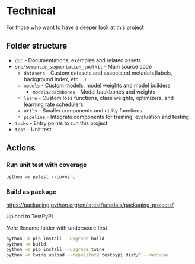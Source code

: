 # Technical

For those who want to have a deeper look at this project

## Folder structure

- `doc` - Documentations, examples and related assets
- `src/semantic_segmentation_toolkit` - Main source code
  - `datasets` - Custom datasets and associated metadata(labels, background index, etc ...)
  - `models` - Custom models, model weights and model builders
    - `models/backbones` - Model backbones and weights
  - `learn` - Custom loss functions, class weights, optimizers, and learning rate schedulers
  - `utils` - Smaller components and utility functions
  - `pipeline` - Integrate components for training, evaluation and testing
- `tasks` - Entry points to run this project
- `test` - Unit test

## Actions

### Run unit test with coverage

`python -m pytest --cov=src`

### Build as package

<https://packaging.python.org/en/latest/tutorials/packaging-projects/>

Upload to TestPyPI

*Note* Rename folder with underscore first

```bash
python -m pip install --upgrade build
python -m build
python -m pip install --upgrade twine
python -m twine upload --repository testpypi dist/* --verbose
```

